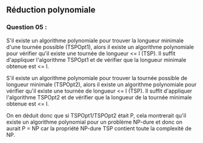 ## Réduction polynomiale

### Question 05 :
S'il existe un algorithme polynomiale pour trouver la longueur minimale d'une tournée possible (TSPOpt1), alors il existe un algorithme polynomiale pour vérifier qu'il existe une tournée de longueur <= l (TSP). Il suffit d'appliquer l'algorithme TSPOpt1 et de vérifier que la longueur minimale obtenue est <= l.

S'il existe un algorithme polynomiale pour trouver la tournée possible de longueur minimale (TSPOpt2), alors il existe un algorithme polynomiale pour vérifier qu'il existe une tournée de longueur <= l (TSP). Il suffit d'appliquer l'algorithme TSPOpt2 et de vérifier que la longueur de la tournée minimale obtenue est <= l.

On en déduit donc que si TSPOpt1/TSPOpt2 était P, cela montrerait qu'il existe un algorithme polynomial pour un problème NP-dure et donc on aurait P = NP car la propriété NP-dure TSP contient toute la complexité de NP.